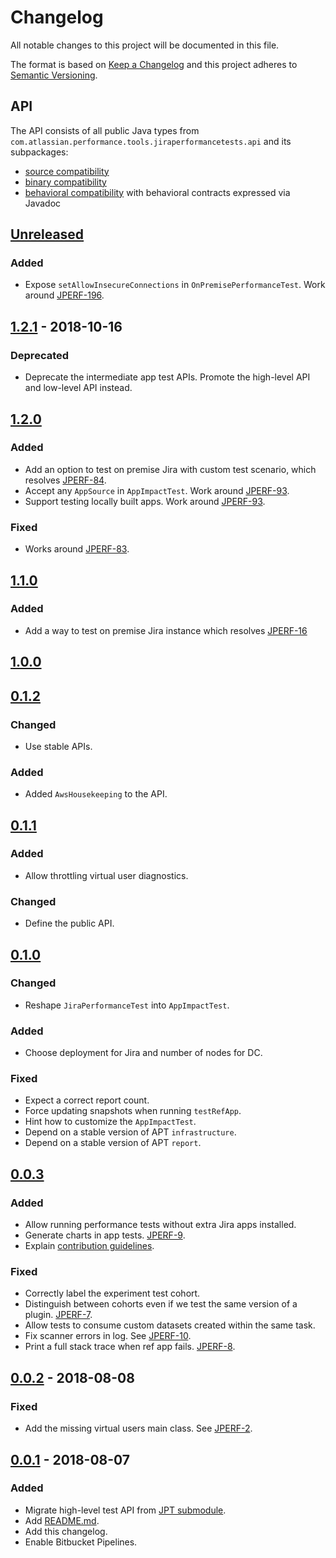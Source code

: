 # Changelog
All notable changes to this project will be documented in this file.

The format is based on [Keep a Changelog](http://keepachangelog.com/en/1.0.0/)
and this project adheres to [Semantic Versioning](http://semver.org/spec/v2.0.0.html).

## API
The API consists of all public Java types from `com.atlassian.performance.tools.jiraperformancetests.api` and its subpackages:

  * [source compatibility]
  * [binary compatibility]
  * [behavioral compatibility] with behavioral contracts expressed via Javadoc

[source compatibility]: http://cr.openjdk.java.net/~darcy/OpenJdkDevGuide/OpenJdkDevelopersGuide.v0.777.html#source_compatibility
[binary compatibility]: http://cr.openjdk.java.net/~darcy/OpenJdkDevGuide/OpenJdkDevelopersGuide.v0.777.html#binary_compatibility
[behavioral compatibility]: http://cr.openjdk.java.net/~darcy/OpenJdkDevGuide/OpenJdkDevelopersGuide.v0.777.html#behavioral_compatibility

## [Unreleased]
[Unreleased]: https://bitbucket.org/atlassian/jira-performance-tests/branches/compare/master%0Drelease-1.2.1

### Added
- Expose `setAllowInsecureConnections` in `OnPremisePerformanceTest`. Work around [JPERF-196].

[JPERF-196]: https://ecosystem.atlassian.net/browse/JPERF-196

## [1.2.1] - 2018-10-16
[1.2.1]: https://bitbucket.org/atlassian/jira-performance-tests/branches/compare/release-1.2.1%0Drelease-1.2.0

### Deprecated
- Deprecate the intermediate app test APIs. Promote the high-level API and low-level API instead.

## [1.2.0]
[1.2.0]: https://bitbucket.org/atlassian/jira-performance-tests/branches/compare/release-1.2.0%0Drelease-1.1.0

### Added
- Add an option to test on premise Jira with custom test scenario, which resolves [JPERF-84].
- Accept any `AppSource` in `AppImpactTest`. Work around [JPERF-93].
- Support testing locally built apps. Work around [JPERF-93].

[JPERF-84]: https://ecosystem.atlassian.net/browse/JPERF-84
[JPERF-93]: https://ecosystem.atlassian.net/browse/JPERF-93

### Fixed
- Works around [JPERF-83].

[JPERF-83]: https://ecosystem.atlassian.net/browse/JPERF-83

## [1.1.0]
[1.1.0]: https://bitbucket.org/atlassian/jira-performance-tests/branches/compare/release-1.1.0%0Drelease-1.0.0

### Added
- Add a way to test on premise Jira instance which resolves [JPERF-16](https://ecosystem.atlassian.net/browse/JPERF-16)

## [1.0.0]
[1.0.0]: https://bitbucket.org/atlassian/jira-performance-tests/branches/compare/release-1.0.0%0Drelease-0.1.2

## [0.1.2]
[0.1.2]: https://bitbucket.org/atlassian/jira-performance-tests/branches/compare/release-0.1.2%0Drelease-0.1.1

### Changed
- Use stable APIs.

### Added
- Added `AwsHousekeeping` to the API.

## [0.1.1]
[0.1.1]: https://bitbucket.org/atlassian/jira-performance-tests/branches/compare/release-0.1.1%0Drelease-0.1.0

### Added
- Allow throttling virtual user diagnostics. 

### Changed
- Define the public API.

## [0.1.0]
[0.1.0]: https://bitbucket.org/atlassian/jira-performance-tests/branches/compare/release-0.1.0%0Drelease-0.0.3

### Changed
- Reshape `JiraPerformanceTest` into `AppImpactTest`.

### Added
- Choose deployment for Jira and number of nodes for DC.

### Fixed
- Expect a correct report count.
- Force updating snapshots when running `testRefApp`.
- Hint how to customize the `AppImpactTest`.
- Depend on a stable version of APT `infrastructure`.
- Depend on a stable version of APT `report`.

## [0.0.3]
[0.0.3]: https://bitbucket.org/atlassian/jira-performance-tests/branches/compare/release-0.0.3%0Drelease-0.0.2

### Added
- Allow running performance tests without extra Jira apps installed.
- Generate charts in app tests. [JPERF-9](https://ecosystem.atlassian.net/browse/JPERF-9).
- Explain [contribution guidelines](CONTRIBUTING.md).

### Fixed
- Correctly label the experiment test cohort.
- Distinguish between cohorts even if we test the same version of a plugin. [JPERF-7](https://ecosystem.atlassian.net/browse/JPERF-7).
- Allow tests to consume custom datasets created within the same task.
- Fix scanner errors in log. See [JPERF-10](https://ecosystem.atlassian.net/browse/JPERF-10).
- Print a full stack trace when ref app fails. [JPERF-8](https://ecosystem.atlassian.net/browse/JPERF-8).

## [0.0.2] - 2018-08-08
[0.0.2]: https://bitbucket.org/atlassian/jira-performance-tests/branches/compare/release-0.0.2%0Drelease-0.0.1

### Fixed
- Add the missing virtual users main class. See [JPERF-2](https://ecosystem.atlassian.net/browse/JPERF-2).

## [0.0.1] - 2018-08-07
[0.0.1]: https://bitbucket.org/atlassian/jira-performance-tests/branches/compare/release-0.0.1%0Dinitial-commit

### Added
- Migrate high-level test API from [JPT submodule].
- Add [README.md](README.md).
- Add this changelog.
- Enable Bitbucket Pipelines.

[JPT submodule]: https://stash.atlassian.com/projects/JIRASERVER/repos/jira-performance-tests/browse/jira-performance-tests?at=24b1522734605e8689a72396917e6080fddb8731
